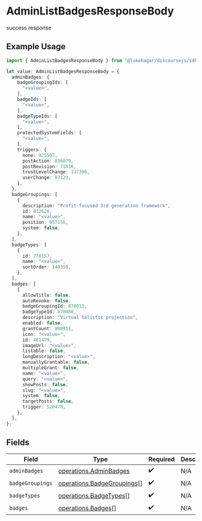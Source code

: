 # AdminListBadgesResponseBody

success response

## Example Usage

```typescript
import { AdminListBadgesResponseBody } from "@lukehagar/discoursejs/sdk/models/operations";

let value: AdminListBadgesResponseBody = {
  adminBadges: {
    badgeGroupingIds: [
      "<value>",
    ],
    badgeIds: [
      "<value>",
    ],
    badgeTypeIds: [
      "<value>",
    ],
    protectedSystemFields: [
      "<value>",
    ],
    triggers: {
      none: 925597,
      postAction: 836079,
      postRevision: 71036,
      trustLevelChange: 337396,
      userChange: 87129,
    },
  },
  badgeGroupings: [
    {
      description: "Profit-focused 3rd generation framework",
      id: 832620,
      name: "<value>",
      position: 957156,
      system: false,
    },
  ],
  badgeTypes: [
    {
      id: 778157,
      name: "<value>",
      sortOrder: 140350,
    },
  ],
  badges: [
    {
      allowTitle: false,
      autoRevoke: false,
      badgeGroupingId: 870013,
      badgeTypeId: 870088,
      description: "Virtual holistic projection",
      enabled: false,
      grantCount: 800911,
      icon: "<value>",
      id: 461479,
      imageUrl: "<value>",
      listable: false,
      longDescription: "<value>",
      manuallyGrantable: false,
      multipleGrant: false,
      name: "<value>",
      query: "<value>",
      showPosts: false,
      slug: "<value>",
      system: false,
      targetPosts: false,
      trigger: 520478,
    },
  ],
};
```

## Fields

| Field                                                                           | Type                                                                            | Required                                                                        | Description                                                                     |
| ------------------------------------------------------------------------------- | ------------------------------------------------------------------------------- | ------------------------------------------------------------------------------- | ------------------------------------------------------------------------------- |
| `adminBadges`                                                                   | [operations.AdminBadges](../../../sdk/models/operations/adminbadges.md)         | :heavy_check_mark:                                                              | N/A                                                                             |
| `badgeGroupings`                                                                | [operations.BadgeGroupings](../../../sdk/models/operations/badgegroupings.md)[] | :heavy_check_mark:                                                              | N/A                                                                             |
| `badgeTypes`                                                                    | [operations.BadgeTypes](../../../sdk/models/operations/badgetypes.md)[]         | :heavy_check_mark:                                                              | N/A                                                                             |
| `badges`                                                                        | [operations.Badges](../../../sdk/models/operations/badges.md)[]                 | :heavy_check_mark:                                                              | N/A                                                                             |